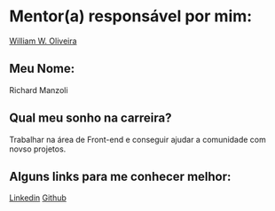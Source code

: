 # Mentor(a) responsável por mim:

[William W. Oliveira](https://github.com/richmanzoli/mentoria/blob/master/profiles/mentors/profiles/william_w_oliveira.md)

## Meu Nome:

Richard Manzoli

## Qual meu sonho na carreira?

Trabalhar na área de Front-end e conseguir ajudar a comunidade com novso projetos.


## Alguns links para me conhecer melhor:


[Linkedin](https://www.linkedin.com/in/richard-manzoli-67388a139/)
[Github](https://github.com/richmanzoli)
